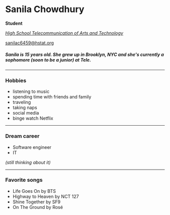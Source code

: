 # Sanila Chowdhury

**Student**

[_High School Telecommunication of Arts and Technology_](https://www.hstat.org)

sanilac6459@hstat.org

##### Sanila is 15 years old. She grew up in Brooklyn, NYC and she's currently a sophomore (soon to be a junior) at Tele.
---

### Hobbies
* listening to music
* spending time with friends and family
* traveling
* taking naps
* social media
* binge watch Netflix

---

### Dream career
* Software engineer
* IT

_(still thinking about it)_

---

### Favorite songs
* Life Goes On by BTS
* Highway to Heaven by NCT 127
* Shine Together by SF9
* On The Ground by Rosé